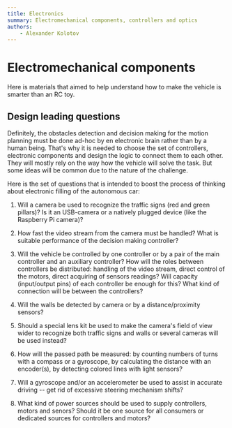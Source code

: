 ```yaml
---
title: Electronics 
summary: Electromechanical components, controllers and optics
authors:
    - Alexander Kolotov
---
```

# Electromechanical components

Here is materials that aimed to help understand how to make the vehicle is smarter than an RC toy.

## Design leading questions

Definitely, the obstacles detection and decision making for the motion planning must be done ad-hoc by en electronic brain rather than by a human being. That's why it is needed to choose the set of controllers, electronic components and design the logic to connect them to each other. They will mostly rely on the way how the vehicle will solve the task. But some ideas will be common due to the nature of the challenge.

Here is the set of questions that is intended to boost the process of thinking about electronic filling of the autonomous car:

  1. Will a camera be used to recognize the traffic signs (red and green pillars)? Is it an USB-camera or a natively plugged device (like the Raspberry Pi camera)?

  2. How fast the video stream from the camera must be handled? What is suitable performance of the decision making controller?
  
  3. Will the vehicle be controlled by one controller or by a pair of the main controller and an auxiliary controller? How will the roles between controllers be distributed: handling of the video stream, direct control of the motors, direct acquiring of sensors readings? Will capacity (input/output pins) of each controller be enough for this? What kind of connection will be between the controllers? 
  
  4. Will the walls be detected by camera or by a distance/proximity sensors?
  
  5. Should a special lens kit be used to make the camera's field of view wider to recognize both traffic signs and walls or several cameras will be used instead?
  
  6. How will the passed path be measured: by counting numbers of turns with a compass or a gyroscope, by calculating the distance with an encoder(s), by detecting colored lines with light sensors? 
  
  7. Will a gyroscope and/or an accelerometer be used to assist in accurate driving -- get rid of excessive steering mechanism shifts?
  
  8. What kind of power sources should be used to supply controllers, motors and senors? Should it be one source for all consumers or dedicated sources for controllers and motors?